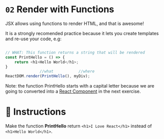# `02` Render with Functions

JSX allows using functions to render HTML, and that is awesome!

It is a strongly recomended practice because it lets you create templates and re-use your code, e.g:

```js

// WHAT: This function returns a string that will be rendered
const PrintHello = () => {
    return <h1>Hello World</h1>;
}
               //what           //where
ReactDOM.render(PrintHello(), myDiv);
```

Note: the function PrintHello starts with a capital letter because we are going to converted into a [React Component](https://reactjs.org/docs/react-component.html) in the next exercise.

# :speech_balloon: Instructions

Make the function __PrintHello__ return `<h1>I Love React</h1>` instead of `<h1>Hello World</h1>`.
